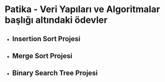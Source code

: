 # Patika - Veri Yapıları ve Algoritmalar başlığı altındaki ödevler

- ## Insertion Sort Projesi
- ## Merge Sort Projesi
- ## Binary Search Tree Projesi